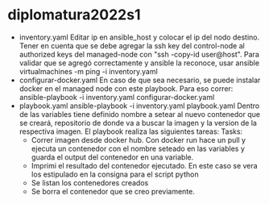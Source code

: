 # diplomatura2022s1
- inventory.yaml
  Editar ip en ansible_host y colocar el ip del nodo destino. Tener en cuenta que se debe agregar la ssh key del control-node al authorized keys del managed-node con "ssh -copy-id user@host". Para validar que se agregó correctamente y ansible la reconoce, usar ansible virtualmachines -m ping -i inventory.yaml
- configurar-docker.yaml
  En caso de que sea necesario, se puede instalar docker en el managed node con este playbook. Para eso correr: 
  ansible-playbook -i inventory.yaml configurar-docker.yaml 
- playbook.yaml
  ansible-playbook -i inventory.yaml playbook.yaml 
  Dentro de las variables tiene definido nombre a setear al nuevo contenedor que se creará, repositorio de donde va a buscar la imagen y la version de la respectiva imagen.
  El playbook realiza las siguientes tareas: 
  Tasks: 
    - Correr imagen desde docker hub. Con docker run hace un pull y ejecuta un contenedor con el nombre seteado en las variables y guarda el output del contenedor en una variable.
    - Imprimi el resultado del contenedor ejecutado. En este caso se vera los estipulado en la consigna para el script python
    - Se listan los contenedores creados 
    - Se borra el contenedor que se creo previamente.
    
